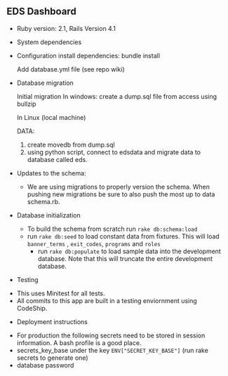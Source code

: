 ## EDS Dashboard

* Ruby version: 2.1, Rails Version 4.1

* System dependencies

* Configuration
	install dependencies:
		bundle install

	Add database.yml file (see repo wiki)

* Database migration

	Initial migration
	In windows: 
		create a dump.sql file from access using bullzip

	In Linux (local machine)

	DATA: 
	1) create movedb from dump.sql
	2) using python script, connect to edsdata and migrate data to database called eds.

* Updates to the schema:
	- We are using migrations to properly version the schema. When pushing new migrations be sure to also push the most up to data schema.rb.


* Database initialization
	- To build the schema from scratch run `rake db:schema:load`
	- run `rake db:seed` to load constant data from fixtures. This will load `banner_terms` , `exit_codes`, `programs` and `roles`
        - run `rake db:populate` to load sample data into the development database. Note that this will truncate the entire development database.

* Testing

 - This uses Minitest for all tests.
 - All commits to this app are built in a testing enviornment using CodeShip.

* Deployment instructions

 - For production the following secrets need to be stored in session information. A bash profile is a good place.
 - secrets\_key\_base under the key `ENV["SECRET_KEY_BASE"]` (run rake secrets to generate one)
 - database password